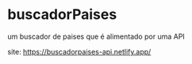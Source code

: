 # buscadorPaises
um buscador de paises que é alimentado por uma API

site: https://buscadorpaises-api.netlify.app/

